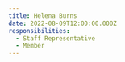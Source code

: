 ```yaml
---
title: Helena Burns
date: 2022-08-09T12:00:00.000Z
responsibilities:
  - Staff Representative
  - Member
---
```



